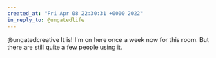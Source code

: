 ```yaml
---
created_at: "Fri Apr 08 22:30:31 +0000 2022"
in_reply_to: @ungatedlife
---
```


@ungatedcreative It is! I'm on here once a week now for this room. But there are still quite a few people using it.